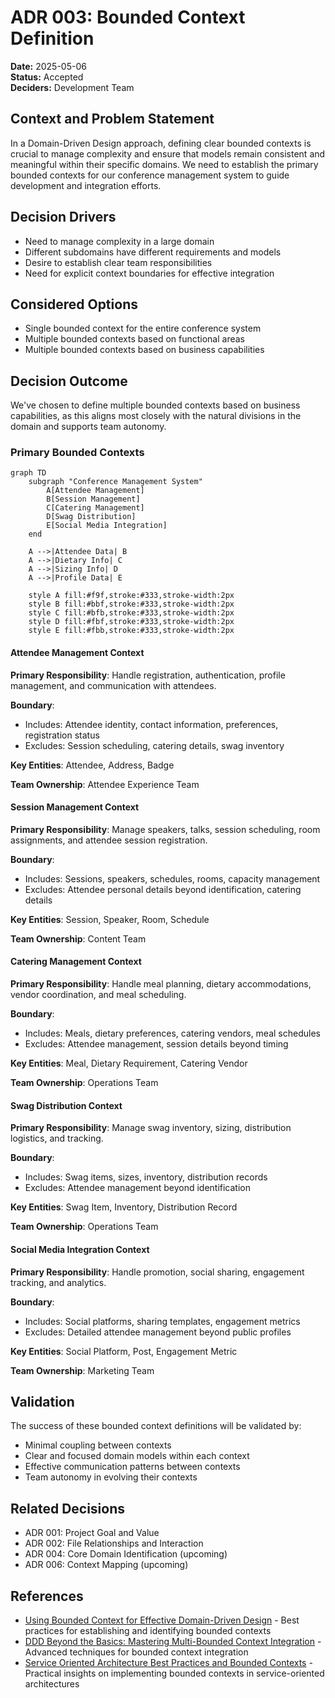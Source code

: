 # ADR 003: Bounded Context Definition

**Date:** 2025-05-06  
**Status:** Accepted  
**Deciders:** Development Team  

## Context and Problem Statement

In a Domain-Driven Design approach, defining clear bounded contexts is crucial to manage complexity and ensure that models remain consistent and meaningful within their specific domains. We need to establish the primary bounded contexts for our conference management system to guide development and integration efforts.

## Decision Drivers

* Need to manage complexity in a large domain
* Different subdomains have different requirements and models
* Desire to establish clear team responsibilities
* Need for explicit context boundaries for effective integration

## Considered Options

* Single bounded context for the entire conference system
* Multiple bounded contexts based on functional areas
* Multiple bounded contexts based on business capabilities

## Decision Outcome

We've chosen to define multiple bounded contexts based on business capabilities, as this aligns most closely with the natural divisions in the domain and supports team autonomy.

### Primary Bounded Contexts

```mermaid
graph TD
    subgraph "Conference Management System"
        A[Attendee Management]
        B[Session Management]
        C[Catering Management]
        D[Swag Distribution]
        E[Social Media Integration]
    end
    
    A -->|Attendee Data| B
    A -->|Dietary Info| C
    A -->|Sizing Info| D
    A -->|Profile Data| E
    
    style A fill:#f9f,stroke:#333,stroke-width:2px
    style B fill:#bbf,stroke:#333,stroke-width:2px
    style C fill:#bfb,stroke:#333,stroke-width:2px
    style D fill:#fbf,stroke:#333,stroke-width:2px
    style E fill:#fbb,stroke:#333,stroke-width:2px
```

#### Attendee Management Context

**Primary Responsibility**: Handle registration, authentication, profile management, and communication with attendees.

**Boundary**:
- Includes: Attendee identity, contact information, preferences, registration status
- Excludes: Session scheduling, catering details, swag inventory

**Key Entities**: Attendee, Address, Badge

**Team Ownership**: Attendee Experience Team

#### Session Management Context

**Primary Responsibility**: Manage speakers, talks, session scheduling, room assignments, and attendee session registration.

**Boundary**:
- Includes: Sessions, speakers, schedules, rooms, capacity management
- Excludes: Attendee personal details beyond identification, catering details

**Key Entities**: Session, Speaker, Room, Schedule

**Team Ownership**: Content Team

#### Catering Management Context

**Primary Responsibility**: Handle meal planning, dietary accommodations, vendor coordination, and meal scheduling.

**Boundary**:
- Includes: Meals, dietary preferences, catering vendors, meal schedules
- Excludes: Attendee management, session details beyond timing

**Key Entities**: Meal, Dietary Requirement, Catering Vendor

**Team Ownership**: Operations Team

#### Swag Distribution Context

**Primary Responsibility**: Manage swag inventory, sizing, distribution logistics, and tracking.

**Boundary**:
- Includes: Swag items, sizes, inventory, distribution records
- Excludes: Attendee management beyond identification

**Key Entities**: Swag Item, Inventory, Distribution Record

**Team Ownership**: Operations Team

#### Social Media Integration Context

**Primary Responsibility**: Handle promotion, social sharing, engagement tracking, and analytics.

**Boundary**:
- Includes: Social platforms, sharing templates, engagement metrics
- Excludes: Detailed attendee management beyond public profiles

**Key Entities**: Social Platform, Post, Engagement Metric

**Team Ownership**: Marketing Team

## Validation

The success of these bounded context definitions will be validated by:

* Minimal coupling between contexts
* Clear and focused domain models within each context
* Effective communication patterns between contexts
* Team autonomy in evolving their contexts

## Related Decisions

* ADR 001: Project Goal and Value
* ADR 002: File Relationships and Interaction
* ADR 004: Core Domain Identification (upcoming)
* ADR 006: Context Mapping (upcoming)

## References

* [Using Bounded Context for Effective Domain-Driven Design](https://www.techtarget.com/searchapparchitecture/tip/Using-bounded-context-for-effective-domain-driven-design) - Best practices for establishing and identifying bounded contexts
* [DDD Beyond the Basics: Mastering Multi-Bounded Context Integration](https://medium.com/ssense-tech/ddd-beyond-the-basics-mastering-multi-bounded-context-integration-ca0c7cec6561) - Advanced techniques for bounded context integration
* [Service Oriented Architecture Best Practices and Bounded Contexts](https://medium.com/@kyodo-tech/service-oriented-architecture-best-practices-and-bounded-contexts-612f23de1374) - Practical insights on implementing bounded contexts in service-oriented architectures